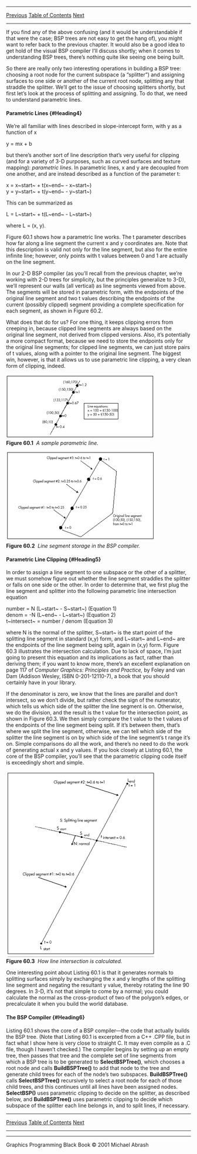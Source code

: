   ------------------------ --------------------------------- --------------------
  [Previous](60-01.html)   [Table of Contents](index.html)   [Next](60-03.html)
  ------------------------ --------------------------------- --------------------

If you find any of the above confusing (and it would be understandable
if that were the case; BSP trees are not easy to get the hang of), you
might want to refer back to the previous chapter. It would also be a
good idea to get hold of the visual BSP compiler I’ll discuss shortly;
when it comes to understanding BSP trees, there’s nothing quite like
seeing one being built.

So there are really only two interesting operations in building a BSP
tree: choosing a root node for the current subspace (a “splitter”) and
assigning surfaces to one side or another of the current root node,
splitting any that straddle the splitter. We’ll get to the issue of
choosing splitters shortly, but first let’s look at the process of
splitting and assigning. To do that, we need to understand parametric
lines.

#### Parametric Lines {#Heading4}

We’re all familiar with lines described in slope-intercept form, with y
as a function of x

y = mx + b

but there’s another sort of line description that’s very useful for
clipping (and for a variety of 3-D purposes, such as curved surfaces and
texture mapping): *parametric lines*. In parametric lines, x and y are
decoupled from one another, and are instead described as a function of
the parameter t:

x = x~start~ + t(x~end~ - x~start~)\
 y = y~start~ + t(y~end~ - y~start~)

This can be summarized as

L = L~start~ + t(L~end~ - L~start~)

where L = (x, y).

Figure 60.1 shows how a parametric line works. The t parameter describes
how far along a line segment the current x and y coordinates are. Note
that this description is valid not only for the line segment, but also
for the entire infinite line; however, only points with t values between
0 and 1 are actually on the line segment.

In our 2-D BSP compiler (as you’ll recall from the previous chapter,
we’re working with 2-D trees for simplicity, but the principles
generalize to 3-D), we’ll represent our walls (all vertical) as line
segments viewed from above. The segments will be stored in parametric
form, with the endpoints of the original line segment and two t values
describing the endpoints of the current (possibly clipped) segment
providing a complete specification for each segment, as shown in Figure
60.2.

What does that do for us? For one thing, it keeps clipping errors from
creeping in, because clipped line segments are always based on the
original line segment, not derived from clipped versions. Also, it’s
potentially a more compact format, because we need to store the
endpoints only for the original line segments; for clipped line
segments, we can just store pairs of t values, along with a pointer to
the original line segment. The biggest win, however, is that it allows
us to use parametric line clipping, a very clean form of clipping,
indeed.

![](images/60-01.jpg)\
 **Figure 60.1**  *A sample parametric line.*

![](images/60-02.jpg)\
 **Figure 60.2**  *Line segment storage in the BSP compiler.*

#### Parametric Line Clipping {#Heading5}

In order to assign a line segment to one subspace or the other of a
splitter, we must somehow figure out whether the line segment straddles
the splitter or falls on one side or the other. In order to determine
that, we first plug the line segment and splitter into the following
parametric line intersection equation

number = N (L~start~ - S~start~) (Equation 1)\
 denom = -N (L~end~ - L~start~) (Equation 2)\
 t~intersect~ = number / denom (Equation 3)

where N is the normal of the splitter, S~start~ is the start point of
the splitting line segment in standard (x,y) form, and L~start~ and
L~end~ are the endpoints of the line segment being split, again in (x,y)
form. Figure 60.3 illustrates the intersection calculation. Due to lack
of space, I’m just going to present this equation and its implications
as fact, rather than deriving them; if you want to know more, there’s an
excellent explanation on page 117 of *Computer Graphics: Principles and
Practice,* by Foley and van Dam (Addison Wesley, ISBN 0-201-12110-7), a
book that you should certainly have in your library.

If the denominator is zero, we know that the lines are parallel and
don’t intersect, so we don’t divide, but rather check the sign of the
numerator, which tells us which side of the splitter the line segment is
on. Otherwise, we do the division, and the result is the t value for the
intersection point, as shown in Figure 60.3. We then simply compare the
t value to the t values of the endpoints of the line segment being
split. If it’s between them, that’s where we split the line segment,
otherwise, we can tell which side of the splitter the line segment is on
by which side of the line segment’s t range it’s on. Simple comparisons
do all the work, and there’s no need to do the work of generating actual
x and y values. If you look closely at Listing 60.1, the core of the BSP
compiler, you’ll see that the parametric clipping code itself is
exceedingly short and simple.

![](images/60-03.jpg)\
 **Figure 60.3**  *How line intersection is calculated.*

One interesting point about Listing 60.1 is that it generates normals to
splitting surfaces simply by exchanging the x and y lengths of the
splitting line segment and negating the resultant y value, thereby
rotating the line 90 degrees. In 3-D, it’s not that simple to come by a
normal; you could calculate the normal as the cross-product of two of
the polygon’s edges, or precalculate it when you build the world
database.

#### The BSP Compiler {#Heading6}

Listing 60.1 shows the core of a BSP compiler—the code that actually
builds the BSP tree. (Note that Listing 60.1 is excerpted from a C++
.CPP file, but in fact what I show here is very close to straight C. It
may even compile as a .C file, though I haven’t checked.) The compiler
begins by setting up an empty tree, then passes that tree and the
complete set of line segments from which a BSP tree is to be generated
to **SelectBSPTree()**, which chooses a root node and calls
**BuildBSPTree()** to add that node to the tree and generate child trees
for each of the node’s two subspaces. **BuildBSPTree()** calls
**SelectBSPTree()** recursively to select a root node for each of those
child trees, and this continues until all lines have been assigned
nodes. **SelectBSP()** uses parametric clipping to decide on the
splitter, as described below, and **BuildBSPTree()** uses parametric
clipping to decide which subspace of the splitter each line belongs in,
and to split lines, if necessary.

  ------------------------ --------------------------------- --------------------
  [Previous](60-01.html)   [Table of Contents](index.html)   [Next](60-03.html)
  ------------------------ --------------------------------- --------------------

* * * * *

Graphics Programming Black Book © 2001 Michael Abrash
